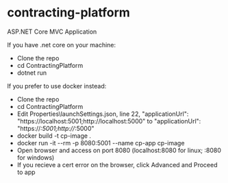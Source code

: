 # contracting-platform

ASP.NET Core MVC Application 

If you have .net core on your machine:

- Clone the repo
- cd ContractingPlatform
- dotnet run

If you prefer to use docker instead:

- Clone the repo
- cd ContractingPlatform
- Edit Properties\launchSettings.json, line 22, "applicationUrl": "https://localhost:5001;http://localhost:5000" to "applicationUrl": "https://*:5001;http://*:5000"
- docker build -t cp-image .
- docker run -it --rm -p 8080:5001 --name cp-app cp-image
- Open browser and access on port 8080 (localhost:8080 for linux; <container-ip>:8080 for windows)
- If you recieve a cert error on the browser, click Advanced and Proceed to app
  
